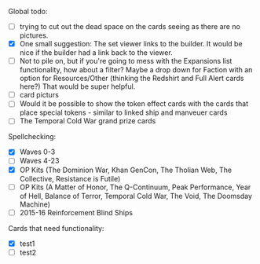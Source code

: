 
Global todo:
- [ ] trying to cut out the dead space on the cards seeing as there are no pictures. 
- [x] One small suggestion: The set viewer links to the builder. It would be nice if the builder had a link back to the viewer.
- [ ] Not to pile on, but if you're going to mess with the Expansions list functionality, how about a filter? Maybe a drop down for Faction with an option for Resources/Other (thinking the Redshirt and Full Alert cards here?) That would be super helpful.
- [ ] card picturs
- [ ] Would it be possible to show the token effect cards with the cards that place special tokens - similar to linked ship and manveuer cards
- [ ] The Temporal Cold War grand prize cards

Spellchecking:
- [X] Waves 0-3
- [ ] Waves 4-23
- [X] OP Kits (The Dominion War, Khan GenCon, The Tholian Web, The Collective, Resistance is Futile)
- [ ] OP Kits (A Matter of Honor, The Q-Continuum, Peak Performance, Year of Hell, Balance of Terror, Temporal Cold War, The Void, The Doomsday Machine)
- [ ] 2015-16 Reinforcement Blind Ships

Cards that need functionality:
- [x] test1
- [ ] test2

